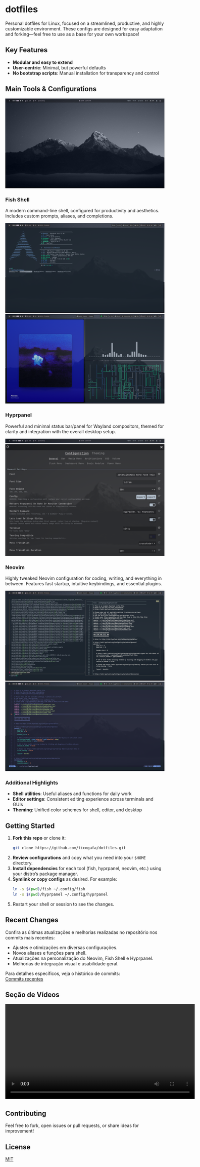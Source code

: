 # dotfiles

Personal dotfiles for Linux, focused on a streamlined, productive, and highly customizable environment. These configs are designed for easy adaptation and forking—feel free to use as a base for your own workspace!

## Key Features

- **Modular and easy to extend**
- **User-centric**: Minimal, but powerful defaults
- **No bootstrap scripts**: Manual installation for transparency and control

## Main Tools & Configurations

![Desktop Screenshot](screenshots/desktop.png)

### Fish Shell

A modern command-line shell, configured for productivity and aesthetics. Includes custom prompts, aliases, and completions.

![Fish Shell Screenshot](screenshots/fish.png)
![Fish Shell Screenshot](screenshots/fish-1.png)

### Hyprpanel

Powerful and minimal status bar/panel for Wayland compositors, themed for clarity and integration with the overall desktop setup.

![Hyprpanel Screenshot](screenshots/hyprpanel.png)
![Hyprpanel Screenshot](screenshots/hyprpanel-1.png)

### Neovim

Highly tweaked Neovim configuration for coding, writing, and everything in between. Features fast startup, intuitive keybindings, and essential plugins.

![Neovim Screenshot](screenshots/nvim.png)
![Neovim Screenshot](screenshots/nvim-1.png)

### Additional Highlights

- **Shell utilities**: Useful aliases and functions for daily work
- **Editor settings**: Consistent editing experience across terminals and GUIs
- **Theming**: Unified color schemes for shell, editor, and desktop

## Getting Started

1. **Fork this repo** or clone it:
    ```bash
    git clone https://github.com/ticogafa/dotfiles.git
    ```
2. **Review configurations** and copy what you need into your `$HOME` directory.
3. **Install dependencies** for each tool (fish, hyprpanel, neovim, etc.) using your distro’s package manager.
4. **Symlink or copy configs** as desired. For example:
    ```bash
    ln -s $(pwd)/fish ~/.config/fish
    ln -s $(pwd)/hyprpanel ~/.config/hyprpanel
    ```
5. Restart your shell or session to see the changes.

## Recent Changes

Confira as últimas atualizações e melhorias realizadas no repositório nos commits mais recentes:

- Ajustes e otimizações em diversas configurações.
- Novos aliases e funções para shell.
- Atualizações na personalização do Neovim, Fish Shell e Hyprpanel.
- Melhorias de integração visual e usabilidade geral.

Para detalhes específicos, veja o histórico de commits:  
[Commits recentes](https://github.com/ticogafa/dotfiles/commits/main)

## Seção de Vídeos

<video src="video/2025-07-25 08-55-40.mp4" controls width="600">
  Seu navegador não suporta a tag de vídeo.
</video>

## Contributing

Feel free to fork, open issues or pull requests, or share ideas for improvement!

## License

[MIT](LICENSE)

